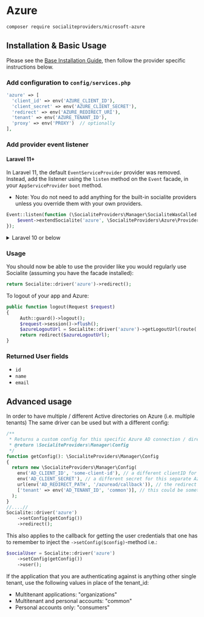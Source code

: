 # Azure

```bash
composer require socialiteproviders/microsoft-azure
```

## Installation & Basic Usage

Please see the [Base Installation Guide](https://socialiteproviders.com/usage/), then follow the provider specific instructions below.

### Add configuration to `config/services.php`

```php
'azure' => [    
  'client_id' => env('AZURE_CLIENT_ID'),
  'client_secret' => env('AZURE_CLIENT_SECRET'),
  'redirect' => env('AZURE_REDIRECT_URI'),
  'tenant' => env('AZURE_TENANT_ID'),
  'proxy' => env('PROXY')  // optionally
],
```

### Add provider event listener

#### Laravel 11+

In Laravel 11, the default `EventServiceProvider` provider was removed. Instead, add the listener using the `listen` method on the `Event` facade, in your `AppServiceProvider` `boot` method.

* Note: You do not need to add anything for the built-in socialite providers unless you override them with your own providers.

```php
Event::listen(function (\SocialiteProviders\Manager\SocialiteWasCalled $event) {
    $event->extendSocialite('azure', \SocialiteProviders\Azure\Provider::class);
});
```
<details>
<summary>
Laravel 10 or below
</summary>
Configure the package's listener to listen for `SocialiteWasCalled` events.

Add the event to your `listen[]` array in `app/Providers/EventServiceProvider`. See the [Base Installation Guide](https://socialiteproviders.com/usage/) for detailed instructions.

```php
protected $listen = [
    \SocialiteProviders\Manager\SocialiteWasCalled::class => [
        // ... other providers
        \SocialiteProviders\Azure\AzureExtendSocialite::class.'@handle',
    ],
];
```
</details>

### Usage

You should now be able to use the provider like you would regularly use Socialite (assuming you have the facade installed):

```php
return Socialite::driver('azure')->redirect();
```

To logout of your app and Azure:
```php
public function logout(Request $request) 
{
     Auth::guard()->logout();
     $request->session()->flush();
     $azureLogoutUrl = Socialite::driver('azure')->getLogoutUrl(route('login'));
     return redirect($azureLogoutUrl);
}
```

### Returned User fields

- ``id``
- ``name``
- ``email``

## Advanced usage

In order to have multiple / different Active directories on Azure (i.e. multiple tenants) The same driver can be used but with a different config:

```php
/**
 * Returns a custom config for this specific Azure AD connection / directory
 * @return \SocialiteProviders\Manager\Config
 */
function getConfig(): \SocialiteProviders\Manager\Config
{
  return new \SocialiteProviders\Manager\Config(
    env('AD_CLIENT_ID', 'some-client-id'), // a different clientID for this separate Azure directory
    env('AD_CLIENT_SECRET'), // a different secret for this separate Azure directory
    url(env('AD_REDIRECT_PATH', '/azuread/callback')), // the redirect path i.e. a different callback to the other azureAD callbacks
    ['tenant' => env('AD_TENANT_ID', 'common')], // this could be something special if need be, but can also be left out entirely
  );
}
//....//
Socialite::driver('azure')
    ->setConfig(getConfig())
    ->redirect();
```

This also applies to the callback for getting the user credentials that one has to remember to inject the ```->setConfig($config)```-method i.e.:
```php
$socialUser = Socialite::driver('azure')
    ->setConfig(getConfig())
    ->user();
```

If the application that you are authenticating against is anything other single tenant, use the following values in place of the tenant_id:
 - Multitenant applications: "organizations"
 - Multitenant and personal accounts: "common"
 - Personal accounts only: "consumers"
